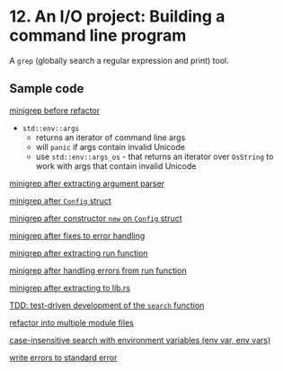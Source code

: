 # 12. An I/O project: Building a command line program

A `grep` (globally search a regular expression and print) tool.

## Sample code

[minigrep before refactor](./01-before-refactor/minigrep/)

- `std::env::args`
  - returns an iterator of command line args
  - will `panic` if args contain invalid Unicode
  - use `std::env::args_os` - that returns an iterator over `OsString` to work with args that contain invalid Unicode

[minigrep after extracting argument parser](./02-after-refactor/01-extract-arg-parser/minigrep/)

[minigrep after `Config` struct](./02-after-refactor/02-config-struct/minigrep/)

[minigrep after constructor `new` on `Config` struct](./02-after-refactor/03-config-struct-constructor/minigrep/)

[minigrep after fixes to error handling](./02-after-refactor/04-fix-error-handling/minigrep/)

[minigrep after extracting run function](./02-after-refactor/05-extract-to-run/)

[minigrep after handling errors from run function](./02-after-refactor/06-handle-run-errors/minigrep/)

[minigrep after extracting to lib.rs](./02-after-refactor/07-extract-to-lib-rs/minigrep/)

[TDD: test-driven development of the `search` function](./03-test-driven-development/01-single-lib-rs/minigrep/)

[refactor into multiple module files](./03-test-driven-development/02-multiple-module-files/minigrep/)

[case-insensitive search with environment variables (env var, env vars)](./03-test-driven-development/03-case-insensitive-search/minigrep/)

[write errors to standard error](./04-write-to-standard-error/minigrep/)
